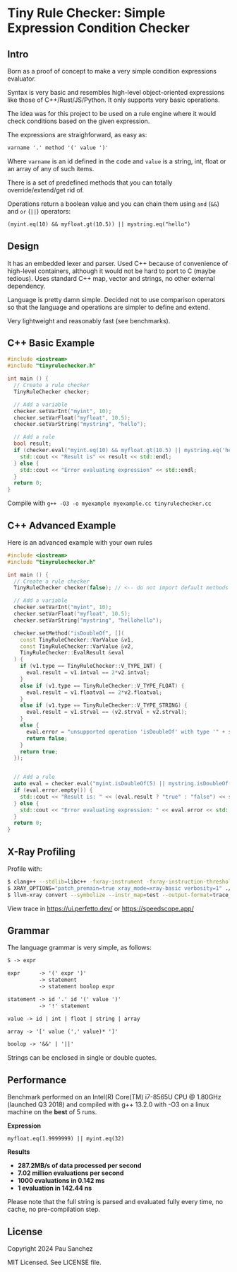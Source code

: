 # Tiny Rule Checker: Simple Expression Condition Checker

## Intro

Born as a proof of concept to make a very simple condition expressions
evaluator.

Syntax is very basic and resembles high-level object-oriented expressions like
those of C++/Rust/JS/Python. It only supports very basic operations.

The idea was for this project to be used on a rule engine where it would check
conditions based on the given expression.

The expressions are straighforward, as easy as:

```txt
varname '.' method '(' value ')'
```

Where `varname` is an id defined in the code and `value` is a string, int, float
or an array of any of such items.

There is a set of predefined methods that you can totally override/extend/get rid of.

Operations return a boolean value and you can chain them using `and` (`&&`) and `or` (`||`) operators:

```txt
(myint.eq(10) && myfloat.gt(10.5)) || mystring.eq("hello")
```

## Design

It has an embedded lexer and parser. Used C++ because of convenience of high-level
containers, although it would not be hard to port to C (maybe tedious). Uses
standard C++ map, vector and strings, no other external dependency.

Language is pretty damn simple. Decided not to use comparison operators so that
the language and operations are simpler to define and extend.

Very lightweight and reasonably fast (see benchmarks).

## C++ Basic Example

```cpp
#include <iostream>
#include "tinyrulechecker.h"

int main () {
  // Create a rule checker
  TinyRuleChecker checker;

  // Add a variable
  checker.setVarInt("myint", 10);
  checker.setVarFloat("myfloat", 10.5);
  checker.setVarString("mystring", "hello");

  // Add a rule
  bool result;
  if (checker.eval("myint.eq(10) && myfloat.gt(10.5) || mystring.eq('hello')", result)) {
    std::cout << "Result is" << result << std::endl;
  } else {
    std::cout << "Error evaluating expression" << std::endl;
  }
  return 0;
}
```

Compile with `g++ -O3 -o myexample myexample.cc tinyrulechecker.cc`

## C++ Advanced Example

Here is an advanced example with your own rules

```cpp
#include <iostream>
#include "tinyrulechecker.h"

int main () {
  // Create a rule checker
  TinyRuleChecker checker(false); // <-- do not import default methods

  // Add a variable
  checker.setVarInt("myint", 10);
  checker.setVarFloat("myfloat", 10.5);
  checker.setVarString("mystring", "hellohello");

  checker.setMethod("isDoubleOf", [](
    const TinyRuleChecker::VarValue &v1,
    const TinyRuleChecker::VarValue &v2,
    TinyRuleChecker::EvalResult &eval
  ) {
    if (v1.type == TinyRuleChecker::V_TYPE_INT) {
      eval.result = v1.intval == 2*v2.intval;
    }
    else if (v1.type == TinyRuleChecker::V_TYPE_FLOAT) {
      eval.result = v1.floatval == 2*v2.floatval;
    }
    else if (v1.type == TinyRuleChecker::V_TYPE_STRING) {
      eval.result = v1.strval == (v2.strval + v2.strval);
    }
    else {
      eval.error = "unsupported operation 'isDoubleOf' with type '" + std::string(1, v1.type) + "'";
      return false;
    }
    return true;
  });


  // Add a rule
  auto eval = checker.eval("myint.isDoubleOf(5) || mystring.isDoubleOf(\"hello\")");
  if (eval.error.empty()) {
    std::cout << "Result is: " << (eval.result ? "true" : "false") << std::endl;
  } else {
    std::cout << "Error evaluating expression: " << eval.error << std::endl;
  }
  return 0;
}
```

## X-Ray Profiling

Profile with:
```sh
$ clang++ --stdlib=libc++ -fxray-instrument -fxray-instruction-threshold=1 -O3  -ggdb3 -o test test.cc tinyrulechecker.cc
$ XRAY_OPTIONS="patch_premain=true xray_mode=xray-basic verbosity=1" ./test
$ llvm-xray convert --symbolize --instr_map=test --output-format=trace_event xray-log.test.* | gzip> test-trace.txt.gz"
```

View trace in https://ui.perfetto.dev/ or https://speedscope.app/

## Grammar

The language grammar is very simple, as follows:

```txt
S -> expr

expr      -> '(' expr ')'
          -> statement
          -> statement boolop expr

statement -> id '.' id '(' value ')'
          -> '!' statement

value -> id | int | float | string | array

array -> '[' value (',' value)* ']'

boolop -> '&&' | '||'
```

Strings can be enclosed in single or double quotes.

## Performance

Benchmark performed on an Intel(R) Core(TM) i7-8565U CPU @ 1.80GHz (launched Q3
2018) and compiled with g++ 13.2.0 with -O3 on a linux machine on the **best** of 5 runs.

**Expression**

`myfloat.eq(1.9999999) || myint.eq(32)`

**Results**

- **287.2MB/s of data processed per second**
- **7.02 million evaluations per second**
- **1000 evaluations in 0.142 ms**
- **1 evaluation in 142.44 ns**

Please note that the full string is parsed and evaluated fully every time,
no cache, no pre-compilation step.

## License

Copyright 2024 Pau Sanchez

MIT Licensed. See LICENSE file.